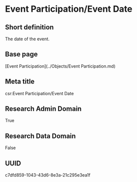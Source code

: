 # Event Participation/Event Date
## Short definition
The date of the event.
## Base page
[Event Participation](../Objects/Event Participation.md)
## Meta title
csr:Event Participation/Event Date
## Research Admin Domain
True
## Research Data Domain
False
## UUID
c7dfd859-1043-43d6-8e3a-21c295e3ea1f
